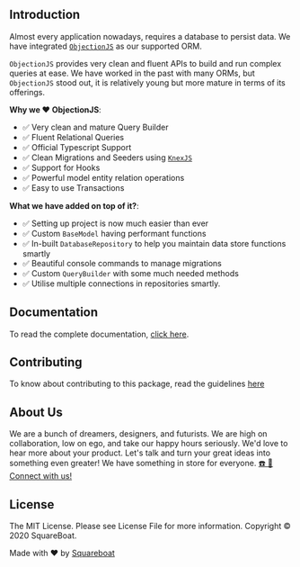 ## Introduction

Almost every application nowadays, requires a database to persist data. We have integrated [`ObjectionJS`](https://vincit.github.io/objection.js/) as our supported ORM.

`ObjectionJS` provides very clean and fluent APIs to build and run complex queries at ease. We have worked in the past with many ORMs, but `ObjectionJS` stood out, it is relatively young but more mature in terms of its offerings.

**Why we ❤️ ObjectionJS**:

- ✅ Very clean and mature Query Builder
- ✅ Fluent Relational Queries
- ✅ Official Typescript Support
- ✅ Clean Migrations and Seeders using [`KnexJS`](http://knexjs.org/)
- ✅ Support for Hooks
- ✅ Powerful model entity relation operations
- ✅ Easy to use Transactions

**What we have added on top of it?**:

- ✅ Setting up project is now much easier than ever
- ✅ Custom `BaseModel` having performant functions
- ✅ In-built `DatabaseRepository` to help you maintain data store functions smartly
- ✅ Beautiful console commands to manage migrations
- ✅ Custom `QueryBuilder` with some much needed methods
- ✅ Utilise multiple connections in repositories smartly.

## Documentation

To read the complete documentation, [click here](https://squareboat.com/open-source/nestjs-boilerplate/database/introduction/).

## Contributing

To know about contributing to this package, read the guidelines [here](./CONTRIBUTING.md)

## About Us

We are a bunch of dreamers, designers, and futurists. We are high on collaboration, low on ego, and take our happy hours seriously. We'd love to hear more about your product. Let's talk and turn your great ideas into something even greater! We have something in store for everyone. [☎️ 📧 Connect with us!](https://squareboat.com/contact)

## License

The MIT License. Please see License File for more information. Copyright © 2020 SquareBoat.

Made with ❤️ by [Squareboat](https://squareboat.com)

